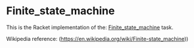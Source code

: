 # Finite_state_machine

This is the Racket implementation of the: [Finite_state_machine](https://rosettacode.org/wiki/Finite_state_machine) task.

Wikipedia reference: (https://en.wikipedia.org/wiki/Finite-state_machine))
